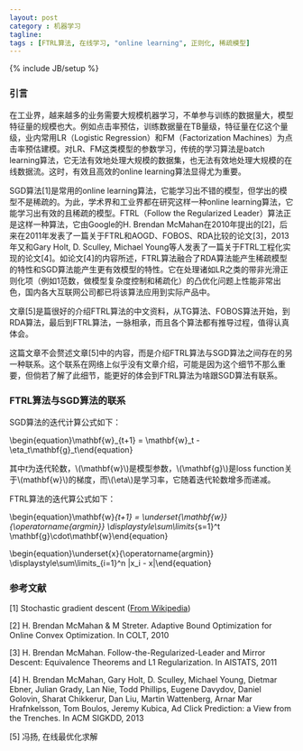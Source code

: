 ```yaml
---
layout: post
category : 机器学习
tagline: 
tags : [FTRL算法, 在线学习, "online learning", 正则化, 稀疏模型]
---
```

{% include JB/setup %}

### 引言

在工业界，越来越多的业务需要大规模机器学习，不单参与训练的数据量大，模型特征量的规模也大。例如点击率预估，训练数据量在TB量级，特征量在亿这个量级，业内常用LR（Logistic Regression）和FM（Factorization Machines）为点击率预估建模。对LR、FM这类模型的参数学习，传统的学习算法是batch learning算法，它无法有效地处理大规模的数据集，也无法有效地处理大规模的在线数据流。这时，有效且高效的online learning算法显得尤为重要。

SGD算法[1]是常用的online learning算法，它能学习出不错的模型，但学出的模型不是稀疏的。为此，学术界和工业界都在研究这样一种online learning算法，它能学习出有效的且稀疏的模型。FTRL（Follow the Regularized Leader）算法正是这样一种算法，它由Google的H. Brendan McMahan在2010年提出的[2]，后来在2011年发表了一篇关于FTRL和AOGD、FOBOS、RDA比较的论文[3]，2013年又和Gary Holt, D. Sculley, Michael Young等人发表了一篇关于FTRL工程化实现的论文[4]。如论文[4]的内容所述，FTRL算法融合了RDA算法能产生稀疏模型的特性和SGD算法能产生更有效模型的特性。它在处理诸如LR之类的带非光滑正则化项（例如1范数，做模型复杂度控制和稀疏化）的凸优化问题上性能非常出色，国内各大互联网公司都已将该算法应用到实际产品中。

文章[5]是篇很好的介绍FTRL算法的中文资料，从TG算法、FOBOS算法开始，到RDA算法，最后到FTRL算法，一脉相承，而且各个算法都有推导过程，值得认真体会。

这篇文章不会赘述文章[5]中的内容，而是介绍FTRL算法与SGD算法之间存在的另一种联系。这个联系在网络上似乎没有文章介绍，可能是因为这个细节不那么重要，但倘若了解了此细节，能更好的体会到FTRL算法为啥跟SGD算法有联系。

### FTRL算法与SGD算法的联系

SGD算法的迭代计算公式如下：

\begin{equation}\mathbf{w}_{t+1} = \mathbf{w}_t - \eta_t\mathbf{g}_t\end{equation}

其中*t*为迭代轮数，\\(\mathbf{w}\\)是模型参数，\\(\mathbf{g}\\)是loss function关于\\(mathbf{w}\\)的梯度，而\\(\eta\\)是学习率，它随着迭代轮数增多而递减。

FTRL算法的迭代算公式如下：

\begin{equation}\mathbf{w}_{t+1} = \underset{\mathbf{w}}{\operatorname{argmin}} \displaystyle\sum\limits_{s=1}^t \mathbf{g}\cdot\mathbf{w}\end{equation}

\begin{equation}\underset{x}{\operatorname{argmin}} \displaystyle\sum\limits_{i=1}^n |x_i - x|\end{equation}

### 参考文献

[1] Stochastic gradient descent ([From Wikipedia](https://en.wikipedia.org/wiki/Stochastic_gradient_descent))

[2] H. Brendan McMahan & M Streter. Adaptive Bound Optimization for Online Convex Optimization. In COLT, 2010

[3] H. Brendan McMahan. Follow-the-Regularized-Leader and Mirror Descent: Equivalence Theorems and L1 Regularization. In AISTATS, 2011

[4] H. Brendan McMahan, Gary Holt, D. Sculley, Michael Young, Dietmar Ebner, Julian Grady, Lan Nie, Todd Phillips, Eugene Davydov, Daniel Golovin, Sharat Chikkerur, Dan Liu, Martin Wattenberg, Arnar Mar Hrafnkelsson, Tom Boulos, Jeremy Kubica, Ad Click Prediction: a View from the Trenches. In ACM SIGKDD, 2013

[5] 冯扬, 在线最优化求解

